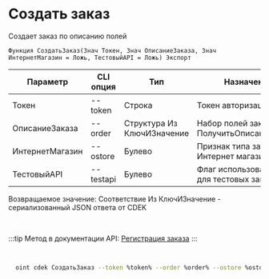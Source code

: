 ﻿---
sidebar_position: 1
---

# Создать заказ
 Создает заказ по описанию полей



`Функция СоздатьЗаказ(Знач Токен, Знач ОписаниеЗаказа, Знач ИнтернетМагазин = Ложь, ТестовыйAPI = Ложь) Экспорт`

  | Параметр | CLI опция | Тип | Назначение |
  |-|-|-|-|
  | Токен | --token | Строка | Токен авторизации |
  | ОписаниеЗаказа | --order | Структура Из КлючИЗначение | Набор полей заказа. См. ПолучитьОписаниеЗаказа |
  | ИнтернетМагазин | --ostore | Булево | Признак типа заказа Интернет магазин |
  | ТестовыйAPI | --testapi | Булево | Флаг использования API для тестовых запросов |

  
  Возвращаемое значение:   Соответствие Из КлючИЗначение - сериализованный JSON ответа от CDEK

<br/>

:::tip
Метод в документации API: [Регистрация заказа](https://api-docs.cdek.ru/29923926.html)
:::
<br/>


```bsl title="Пример кода"

```



```sh title="Пример команды CLI"
    
  oint cdek СоздатьЗаказ --token %token% --order %order% --ostore %ostore% --testapi %testapi%

```

```json title="Результат"

```
